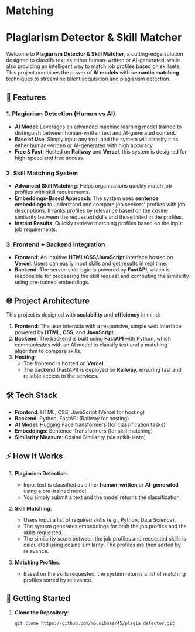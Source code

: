 # Matching
# Plagiarism Detector & Skill Matcher

Welcome to **Plagiarism Detector & Skill Matcher**, a cutting-edge solution designed to classify text as either human-written or AI-generated, while also providing an intelligent way to match job profiles based on skillsets. This project combines the power of **AI models** with **semantic matching** techniques to streamline talent acquisition and plagiarism detection.

## 🚀 Features

### 1. **Plagiarism Detection (Human vs AI)**
- **AI Model**: Leverages an advanced machine learning model trained to distinguish between human-written text and AI-generated content.
- **Ease of Use**: Simply input any text, and the system will classify it as either human-written or AI-generated with high accuracy.
- **Free & Fast**: Hosted on **Railway** and **Vercel**, this system is designed for high-speed and free access.

### 2. **Skill Matching System**
- **Advanced Skill Matching**: Helps organizations quickly match job profiles with skill requirements.
- **Embeddings-Based Approach**: The system uses **sentence embeddings** to understand and compare job seekers' profiles with job descriptions. It ranks profiles by relevance based on the cosine similarity between the requested skills and those listed in the profiles.
- **Instant Results**: Quickly retrieve matching profiles based on the input job requirements.
  
### 3. **Frontend + Backend Integration**
- **Frontend**: An intuitive **HTML/CSS/JavaScript** interface hosted on **Vercel**. Users can easily input skills and get results in real time.
- **Backend**: The server-side logic is powered by **FastAPI**, which is responsible for processing the skill request and computing the similarity using pre-trained embeddings.

## 🌐 Project Architecture

This project is designed with **scalability** and **efficiency** in mind:

1. **Frontend**: The user interacts with a responsive, simple web interface powered by **HTML**, **CSS**, and **JavaScript**.
2. **Backend**: The backend is built using **FastAPI** with Python, which communicates with an AI model to classify text and a matching algorithm to compare skills.
3. **Hosting**: 
   - The frontend is hosted on **Vercel**.
   - The backend (FastAPI) is deployed on **Railway**, ensuring fast and reliable access to the services.

## 🛠 Tech Stack

- **Frontend**: HTML, CSS, JavaScript (Vercel for hosting)
- **Backend**: Python, FastAPI (Railway for hosting)
- **AI Model**: Hugging Face transformers (for classification tasks)
- **Embeddings**: Sentence-Transformers (for skill matching)
- **Similarity Measure**: Cosine Similarity (via scikit-learn)

## ⚡ How It Works

1. **Plagiarism Detection**:
   - Input text is classified as either **human-written** or **AI-generated** using a pre-trained model.
   - You simply submit a text and the model returns the classification.

2. **Skill Matching**:
   - Users input a list of required skills (e.g., Python, Data Science).
   - The system generates embeddings for both the job profiles and the skills requested.
   - The similarity score between the job profiles and requested skills is calculated using cosine similarity. The profiles are then sorted by relevance.
   
3. **Matching Profiles**:
   - Based on the skills requested, the system returns a list of matching profiles sorted by relevance.

## 🌟 Getting Started

1. **Clone the Repository**:
   ```bash
   git clone https://github.com/mounibnasr45/plagia_detector.git
